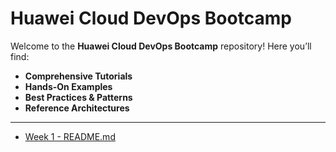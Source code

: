 # Huawei Cloud DevOps Bootcamp

Welcome to the **Huawei Cloud DevOps Bootcamp** repository! Here you’ll find:

- **Comprehensive Tutorials**  
- **Hands-On Examples**  
- **Best Practices & Patterns**
- **Reference Architectures**

--- 

 - [Week 1 - README.md](week1/README.md)

 